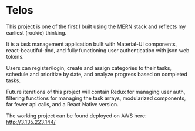 # Telos

This project is one of the first I built using the MERN stack and reflects my earliest (rookie) thinking. 

It is a task management application built with Material-UI components, react-beautiful-dnd, and fully functioning user authentication with json web tokens.

Users can register/login, create and assign categories to their tasks, schedule and prioritize by date, and analyze progress based on completed tasks. 

Future iterations of this project will contain Redux for managing user auth, filtering functions for managing the task arrays, modularized components, far fewer api calls, and a React Native version. 

The working project can be found deployed on AWS here: http://3.135.223.144/ 
